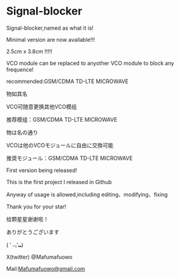 # Signal-blocker
Signal-blocker,named as what it is!

Minimal version are now available!!!

2.5cm  x  3.8cm !!!!!

VCO module can be replaced to anyother VCO module to block any frequence!

recommended:GSM/CDMA TD-LTE MICROWAVE

物如其名

VCO可随意更换其他VCO模组

推荐模组：GSM/CDMA TD-LTE MICROWAVE

物は名の通り

VCOは他のVCOモジュールに自由に交換可能

推奨モジュール：GSM/CDMA TD-LTE MICROWAVE

First version being released!

This is the first project I released in Github

Anyway of usage is allowed,including editing、modifying、fixing

Thank you for your star!

给颗星星谢谢啦！

ありがとうございます

( '﹃'⑉)

X(twitter) @Mafumafuowo

Mail:Mafumafuowo@gmail.com

